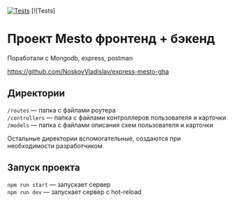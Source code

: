 [![Tests](https://github.com/NoskovVladislav/express-mesto-gha/actions/workflows/tests-13-sprint.yml/badge.svg)](https://github.com/NoskovVladislav/express-mesto-gha/actions/workflows/tests-13-sprint.yml) [![Tests]
# Проект Mesto фронтенд + бэкенд
Поработали с Mongodb, express, postman

https://github.com/NoskovVladislav/express-mesto-gha



## Директории

`/routes` — папка с файлами роутера  
`/controllers` — папка с файлами контроллеров пользователя и карточки   
`/models` — папка с файлами описания схем пользователя и карточки  
  
Остальные директории вспомогательные, создаются при необходимости разработчиком

## Запуск проекта

`npm run start` — запускает сервер   
`npm run dev` — запускает сервер с hot-reload

